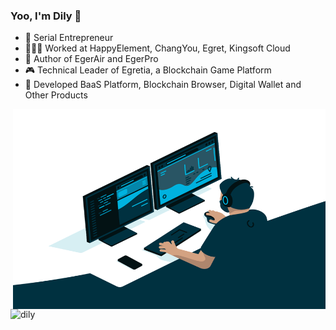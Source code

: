 ### Yoo, I'm Dily 👋

- 👔 Serial Entrepreneur
- 🧑🏻‍💻 Worked at HappyElement, ChangYou, Egret, Kingsoft Cloud
- 📝 Author of EgerAir and EgerPro
- 🎮 Technical Leader of Egretia, a Blockchain Game Platform
- 🚉 Developed BaaS Platform, Blockchain Browser, Digital Wallet and Other Products
<img align="right" alt="GIF" src="https://github.com/dily3825002/dily3825002/blob/master/code.gif?raw=true" width="500" height="320" />
<p align="left"> <img src="https://github-readme-stats.vercel.app/api?username=dily3825002&show_icons=true&theme=radical" alt="dily" />
